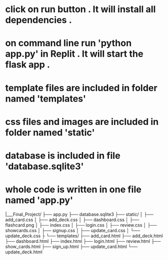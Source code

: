 
# click on run button . It will install all dependencies .

# on command line run 'python app.py' in Replit . It will start the flask app .

# template files are included in folder named 'templates'

# css files and images are included in folder named 'static'

# database is included in file 'database.sqlite3'

# whole code is written in one file named 'app.py'


|___Final_Project/
├── app.py
├── database.sqlite3
├── static/
│   ├── add_card.css
│   ├── add_deck.css
│   ├── dashboard.css
│   ├── flashcard.png
│   ├── index.css
│   ├── login.css
│   ├── review.css
│   ├── showcards.css
│   ├── signup.css
│   ├── update_card.css
│   └── update_deck.css
├
└── templates/
    ├── add_card.html
    ├── add_deck.html
    ├── dashboard.html
    ├── index.html
    ├── login.html
    ├── review.html
    ├── show_cards.html
    ├── sign_up.html
    ├── update_card.html
    └── update_deck.html